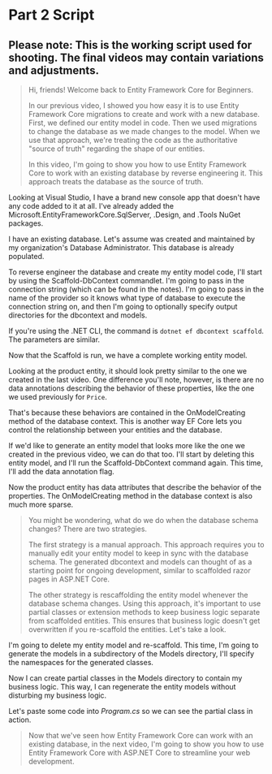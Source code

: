 # Part 2 Script

## Please note: This is the working script used for shooting. The final videos may contain variations and adjustments.

> Hi, friends! Welcome back to Entity Framework Core for Beginners.
> 
> In our previous video, I showed you how easy it is to use Entity Framework Core migrations to create and work with a new database. First, we defined our entity model in code. Then we used migrations to change the database as we made changes to the model. When we use that approach, we're treating the code as the authoritative "source of truth" regarding the shape of our entities.
>
> In this video, I'm going to show you how to use Entity Framework Core to work with an existing database by reverse engineering it. This approach treats the database as the source of truth. 

Looking at Visual Studio, I have a brand new console app that doesn't have any code added to it at all. I've already added the Microsoft.EntityFrameworkCore.SqlServer, .Design, and .Tools NuGet packages.

I have an existing database. Let's assume was created and maintained by my organization's Database Administrator. This database is already populated.

To reverse engineer the database and create my entity model code, I'll start by using the Scaffold-DbContext commandlet. I'm going to pass in the connection string (which can be found in the notes). I'm going to pass in the name of the provider so it knows what type of database to execute the connection string on, and then I'm going to optionally specify output directories for the dbcontext and models.

If you're using the .NET CLI, the command is `dotnet ef dbcontext scaffold`. The parameters are similar.

Now that the Scaffold is run, we have a complete working entity model.

Looking at the product entity, it should look pretty similar to the one we created in the last video. One difference you'll note, however, is there are no data annotations describing the behavior of these properties, like the one we used previously for `Price`.

That's because these behaviors are contained in the OnModelCreating method of the database context. This is another way EF Core lets you control the relationship between your entities and the database.

If we'd like to generate an entity model that looks more like the one we created in the previous video, we can do that too. I'll start by deleting this entity model, and I'll run the Scaffold-DbContext command again. This time, I'll add the data annotation flag.

Now the product entity has data attributes that describe the behavior of the properties. The OnModelCreating method in the database context is also much more sparse.

> You might be wondering, what do we do when the database schema changes? There are two strategies.
>
> The first strategy is a manual approach. This approach requires you to manually edit your entity model to keep in sync with the database schema. The generated dbcontext and models can thought of as a starting point for ongoing development, similar to scaffolded razor pages in ASP.NET Core.
>
> The other strategy is rescaffolding the entity model whenever the database schema changes. Using this approach, it's important to use partial classes or extension methods to keep business logic separate from scaffolded entities. This ensures that business logic doesn't get overwritten if you re-scaffold the entities. Let's take a look.

I'm going to delete my entity model and re-scaffold. This time, I'm going to generate the models in a subdirectory of the Models directory, I'll specify the namespaces for the generated classes.

Now I can create partial classes in the Models directory to contain my business logic. This way, I can regenerate the entity models without disturbing my business logic.

Let's paste some code into *Program.cs* so we can see the partial class in action.

> Now that we've seen how Entity Framework Core can work with an existing database, in the next video, I'm going to show you how to use Entity Framework Core with ASP.NET Core to streamline your web development.
